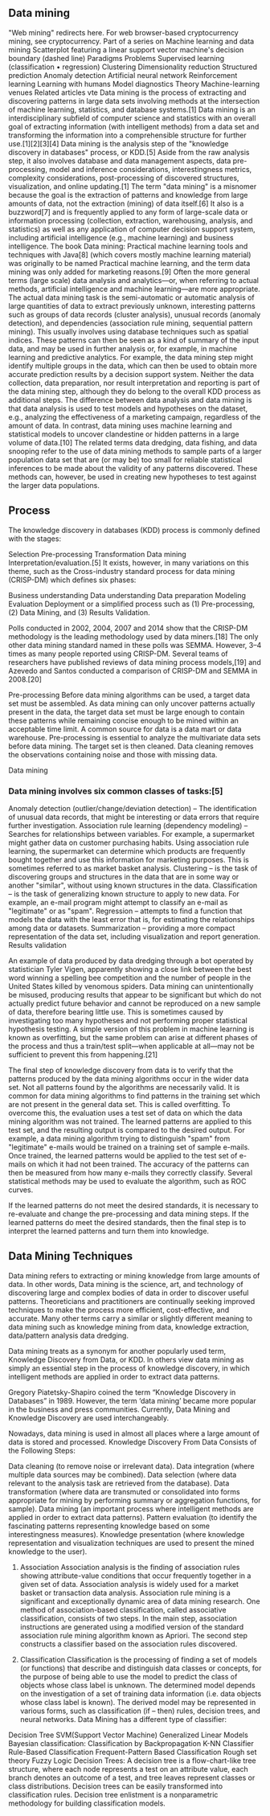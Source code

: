## Data mining
"Web mining" redirects here. For web browser-based cryptocurrency mining, see cryptocurrency.
Part of a series on
Machine learning
and data mining
Scatterplot featuring a linear support vector machine's decision boundary (dashed line)
Paradigms
Problems
Supervised learning
(classification • regression)
Clustering
Dimensionality reduction
Structured prediction
Anomaly detection
Artificial neural network
Reinforcement learning
Learning with humans
Model diagnostics
Theory
Machine-learning venues
Related articles
vte
Data mining is the process of extracting and discovering patterns in large data sets involving methods at the intersection of machine learning, statistics, and database systems.[1] Data mining is an interdisciplinary subfield of computer science and statistics with an overall goal of extracting information (with intelligent methods) from a data set and transforming the information into a comprehensible structure for further use.[1][2][3][4] Data mining is the analysis step of the "knowledge discovery in databases" process, or KDD.[5] Aside from the raw analysis step, it also involves database and data management aspects, data pre-processing, model and inference considerations, interestingness metrics, complexity considerations, post-processing of discovered structures, visualization, and online updating.[1]
The term "data mining" is a misnomer because the goal is the extraction of patterns and knowledge from large amounts of data, not the extraction (mining) of data itself.[6] It also is a buzzword[7] and is frequently applied to any form of large-scale data or information processing (collection, extraction, warehousing, analysis, and statistics) as well as any application of computer decision support system, including artificial intelligence (e.g., machine learning) and business intelligence. The book Data mining: Practical machine learning tools and techniques with Java[8] (which covers mostly machine learning material) was originally to be named Practical machine learning, and the term data mining was only added for marketing reasons.[9] Often the more general terms (large scale) data analysis and analytics—or, when referring to actual methods, artificial intelligence and machine learning—are more appropriate.
The actual data mining task is the semi-automatic or automatic analysis of large quantities of data to extract previously unknown, interesting patterns such as groups of data records (cluster analysis), unusual records (anomaly detection), and dependencies (association rule mining, sequential pattern mining). This usually involves using database techniques such as spatial indices. These patterns can then be seen as a kind of summary of the input data, and may be used in further analysis or, for example, in machine learning and predictive analytics. For example, the data mining step might identify multiple groups in the data, which can then be used to obtain more accurate prediction results by a decision support system. Neither the data collection, data preparation, nor result interpretation and reporting is part of the data mining step, although they do belong to the overall KDD process as additional steps.
The difference between data analysis and data mining is that data analysis is used to test models and hypotheses on the dataset, e.g., analyzing the effectiveness of a marketing campaign, regardless of the amount of data. In contrast, data mining uses machine learning and statistical models to uncover clandestine or hidden patterns in a large volume of data.[10]
The related terms data dredging, data fishing, and data snooping refer to the use of data mining methods to sample parts of a larger population data set that are (or may be) too small for reliable statistical inferences to be made about the validity of any patterns discovered. These methods can, however, be used in creating new hypotheses to test against the larger data populations.

## Process
The knowledge discovery in databases (KDD) process is commonly defined with the stages:

Selection
Pre-processing
Transformation
Data mining
Interpretation/evaluation.[5]
It exists, however, in many variations on this theme, such as the Cross-industry standard process for data mining (CRISP-DM) which defines six phases:

Business understanding
Data understanding
Data preparation
Modeling
Evaluation
Deployment
or a simplified process such as (1) Pre-processing, (2) Data Mining, and (3) Results Validation.

Polls conducted in 2002, 2004, 2007 and 2014 show that the CRISP-DM methodology is the leading methodology used by data miners.[18] The only other data mining standard named in these polls was SEMMA. However, 3–4 times as many people reported using CRISP-DM. Several teams of researchers have published reviews of data mining process models,[19] and Azevedo and Santos conducted a comparison of CRISP-DM and SEMMA in 2008.[20]

Pre-processing
Before data mining algorithms can be used, a target data set must be assembled. As data mining can only uncover patterns actually present in the data, the target data set must be large enough to contain these patterns while remaining concise enough to be mined within an acceptable time limit. A common source for data is a data mart or data warehouse. Pre-processing is essential to analyze the multivariate data sets before data mining. The target set is then cleaned. Data cleaning removes the observations containing noise and those with missing data.

Data mining
### Data mining involves six common classes of tasks:[5]

Anomaly detection (outlier/change/deviation detection) – The identification of unusual data records, that might be interesting or data errors that require further investigation.
Association rule learning (dependency modeling) – Searches for relationships between variables. For example, a supermarket might gather data on customer purchasing habits. Using association rule learning, the supermarket can determine which products are frequently bought together and use this information for marketing purposes. This is sometimes referred to as market basket analysis.
Clustering – is the task of discovering groups and structures in the data that are in some way or another "similar", without using known structures in the data.
Classification – is the task of generalizing known structure to apply to new data. For example, an e-mail program might attempt to classify an e-mail as "legitimate" or as "spam".
Regression – attempts to find a function that models the data with the least error that is, for estimating the relationships among data or datasets.
Summarization – providing a more compact representation of the data set, including visualization and report generation.
Results validation

An example of data produced by data dredging through a bot operated by statistician Tyler Vigen, apparently showing a close link between the best word winning a spelling bee competition and the number of people in the United States killed by venomous spiders.
Data mining can unintentionally be misused, producing results that appear to be significant but which do not actually predict future behavior and cannot be reproduced on a new sample of data, therefore bearing little use. This is sometimes caused by investigating too many hypotheses and not performing proper statistical hypothesis testing. A simple version of this problem in machine learning is known as overfitting, but the same problem can arise at different phases of the process and thus a train/test split—when applicable at all—may not be sufficient to prevent this from happening.[21]

The final step of knowledge discovery from data is to verify that the patterns produced by the data mining algorithms occur in the wider data set. Not all patterns found by the algorithms are necessarily valid. It is common for data mining algorithms to find patterns in the training set which are not present in the general data set. This is called overfitting. To overcome this, the evaluation uses a test set of data on which the data mining algorithm was not trained. The learned patterns are applied to this test set, and the resulting output is compared to the desired output. For example, a data mining algorithm trying to distinguish "spam" from "legitimate" e-mails would be trained on a training set of sample e-mails. Once trained, the learned patterns would be applied to the test set of e-mails on which it had not been trained. The accuracy of the patterns can then be measured from how many e-mails they correctly classify. Several statistical methods may be used to evaluate the algorithm, such as ROC curves.

If the learned patterns do not meet the desired standards, it is necessary to re-evaluate and change the pre-processing and data mining steps. If the learned patterns do meet the desired standards, then the final step is to interpret the learned patterns and turn them into knowledge.
## Data Mining Techniques
Data mining refers to extracting or mining knowledge from large amounts of data. In other words, Data mining is the science, art, and technology of discovering large and complex bodies of data in order to discover useful patterns. Theoreticians and practitioners are continually seeking improved techniques to make the process more efficient, cost-effective, and accurate. Many other terms carry a similar or slightly different meaning to data mining such as knowledge mining from data, knowledge extraction, data/pattern analysis data dredging.

Data mining treats as a synonym for another popularly used term, Knowledge Discovery from Data, or KDD. In others view data mining as simply an essential step in the process of knowledge discovery, in which intelligent methods are applied in order to extract data patterns.

Gregory Piatetsky-Shapiro coined the term “Knowledge Discovery in Databases” in 1989. However, the term ‘data mining’ became more popular in the business and press communities. Currently, Data Mining and Knowledge Discovery are used interchangeably.

Nowadays, data mining is used in almost all places where a large amount of data is stored and processed.
Knowledge Discovery From Data Consists of the Following Steps:

Data cleaning (to remove noise or irrelevant data).
Data integration (where multiple data sources may be combined).
Data selection (where data relevant to the analysis task are retrieved from the database).
Data transformation (where data are transmuted or consolidated into forms appropriate for mining by performing summary or aggregation functions, for sample).
Data mining (an important process where intelligent methods are applied in order to extract data patterns).
Pattern evaluation (to identify the fascinating patterns representing knowledge based on some interestingness measures).
Knowledge presentation (where knowledge representation and visualization techniques are used to present the mined knowledge to the user).
1. Association
Association analysis is the finding of association rules showing attribute-value conditions that occur frequently together in a given set of data. Association analysis is widely used for a market basket or transaction data analysis. Association rule mining is a significant and exceptionally dynamic area of data mining research. One method of association-based classification, called associative classification, consists of two steps. In the main step, association instructions are generated using a modified version of the standard association rule mining algorithm known as Apriori. The second step constructs a classifier based on the association rules discovered.

2. Classification
Classification is the processing of finding a set of models (or functions) that describe and distinguish data classes or concepts, for the purpose of being able to use the model to predict the class of objects whose class label is unknown. The determined model depends on the investigation of a set of training data information (i.e. data objects whose class label is known). The derived model may be represented in various forms, such as classification (if – then) rules, decision trees, and neural networks. Data Mining has a different type of classifier: 

Decision Tree
SVM(Support Vector Machine)
Generalized Linear Models
Bayesian classification:
Classification by Backpropagation
K-NN Classifier
Rule-Based Classification
Frequent-Pattern Based Classification
Rough set theory
Fuzzy Logic
Decision Trees: A decision tree is a flow-chart-like tree structure, where each node represents a test on an attribute value, each branch denotes an outcome of a test, and tree leaves represent classes or class distributions. Decision trees can be easily transformed into classification rules. Decision tree enlistment is a nonparametric methodology for building classification models. 
